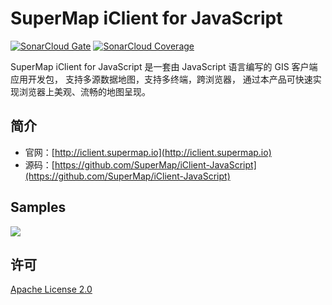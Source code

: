 # SuperMap iClient for JavaScript

[![SonarCloud Gate](https://sonarcloud.io/api/badges/gate?key=com.supermap%3AiClient9)](https://sonarcloud.io/dashboard?id=com.supermap%3AiClient9)
[![SonarCloud Coverage](https://sonarcloud.io/api/badges/measure?key=com.supermap%3AiClient9&metric=coverage)](https://sonarcloud.io/dashboard?id=com.supermap%3AiClient9)

SuperMap iClient for JavaScript 是一套由 JavaScript 语言编写的 GIS 客户端应用开发包， 支持多源数据地图，支持多终端，跨浏览器， 通过本产品可快速实现浏览器上美观、流畅的地图呈现。

## 简介
* 官网：[http://iclient.supermap.io](http://iclient.supermap.io)
* 源码：[https://github.com/SuperMap/iClient-JavaScript](https://github.com/SuperMap/iClient-JavaScript)

## Samples
 [![](https://www.supermap.com/pic/anlipic/201792216859921.gif)](http://iclient.supermap.io/examples/mapboxgl/editor.html#mapvPolylineTime)
 
## 许可
[ Apache License 2.0 ](./LICENSE)
